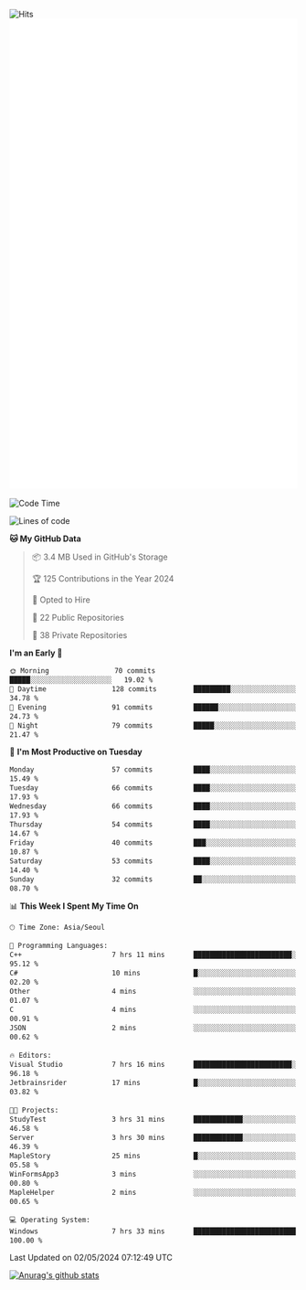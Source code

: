 ![Hits](https://hits.seeyoufarm.com/api/count/incr/badge.svg?url=https%3A%2F%2Fgithub.com%2Fkokose1234&count_bg=%2379C83D&title_bg=%23555555&icon=apple.svg&icon_color=%23E7E7E7&title=hits&edge_flat=false)
<br/>
![Metrics](https://github.com/kokose1234/kokose1234/blob/main/github-metrics.svg)

<!--START_SECTION:waka-->
![Code Time](http://img.shields.io/badge/Code%20Time-1%2C174%20hrs%2011%20mins-blue)

![Lines of code](https://img.shields.io/badge/From%20Hello%20World%20I%27ve%20Written-167.2%20thousand%20lines%20of%20code-blue)

**🐱 My GitHub Data** 

> 📦 3.4 MB Used in GitHub's Storage 
 > 
> 🏆 125 Contributions in the Year 2024
 > 
> 💼 Opted to Hire
 > 
> 📜 22 Public Repositories 
 > 
> 🔑 38 Private Repositories 
 > 
**I'm an Early 🐤** 

```text
🌞 Morning                70 commits          █████░░░░░░░░░░░░░░░░░░░░   19.02 % 
🌆 Daytime                128 commits         █████████░░░░░░░░░░░░░░░░   34.78 % 
🌃 Evening                91 commits          ██████░░░░░░░░░░░░░░░░░░░   24.73 % 
🌙 Night                  79 commits          █████░░░░░░░░░░░░░░░░░░░░   21.47 % 
```
📅 **I'm Most Productive on Tuesday** 

```text
Monday                   57 commits          ████░░░░░░░░░░░░░░░░░░░░░   15.49 % 
Tuesday                  66 commits          ████░░░░░░░░░░░░░░░░░░░░░   17.93 % 
Wednesday                66 commits          ████░░░░░░░░░░░░░░░░░░░░░   17.93 % 
Thursday                 54 commits          ████░░░░░░░░░░░░░░░░░░░░░   14.67 % 
Friday                   40 commits          ███░░░░░░░░░░░░░░░░░░░░░░   10.87 % 
Saturday                 53 commits          ████░░░░░░░░░░░░░░░░░░░░░   14.40 % 
Sunday                   32 commits          ██░░░░░░░░░░░░░░░░░░░░░░░   08.70 % 
```


📊 **This Week I Spent My Time On** 

```text
🕑︎ Time Zone: Asia/Seoul

💬 Programming Languages: 
C++                      7 hrs 11 mins       ████████████████████████░   95.12 % 
C#                       10 mins             █░░░░░░░░░░░░░░░░░░░░░░░░   02.20 % 
Other                    4 mins              ░░░░░░░░░░░░░░░░░░░░░░░░░   01.07 % 
C                        4 mins              ░░░░░░░░░░░░░░░░░░░░░░░░░   00.91 % 
JSON                     2 mins              ░░░░░░░░░░░░░░░░░░░░░░░░░   00.62 % 

🔥 Editors: 
Visual Studio            7 hrs 16 mins       ████████████████████████░   96.18 % 
Jetbrainsrider           17 mins             █░░░░░░░░░░░░░░░░░░░░░░░░   03.82 % 

🐱‍💻 Projects: 
StudyTest                3 hrs 31 mins       ████████████░░░░░░░░░░░░░   46.58 % 
Server                   3 hrs 30 mins       ████████████░░░░░░░░░░░░░   46.39 % 
MapleStory               25 mins             █░░░░░░░░░░░░░░░░░░░░░░░░   05.58 % 
WinFormsApp3             3 mins              ░░░░░░░░░░░░░░░░░░░░░░░░░   00.80 % 
MapleHelper              2 mins              ░░░░░░░░░░░░░░░░░░░░░░░░░   00.65 % 

💻 Operating System: 
Windows                  7 hrs 33 mins       █████████████████████████   100.00 % 
```


 Last Updated on 02/05/2024 07:12:49 UTC
<!--END_SECTION:waka-->

[![Anurag's github stats](https://github-readme-stats.vercel.app/api?username=kokose1234&theme=dracula)](https://github.com/anuraghazra/github-readme-stats)



	
